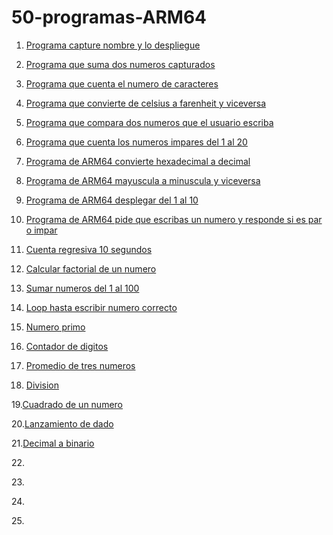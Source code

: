 # 50-programas-ARM64
1. [Programa capture nombre y lo despliegue](https://gist.github.com/SuarezJair04/5325708d765f2290351bcb9fa4c733d8)

2. [Programa que suma dos numeros capturados](https://gist.github.com/SuarezJair04/094def665c817ca609f6a6242e392695)

3. [Programa que cuenta el numero de caracteres](https://gist.github.com/SuarezJair04/b1c42c129f91af63ee4dd8a66906c42c)

4. [Programa que convierte de celsius a farenheit y viceversa](https://gist.github.com/SuarezJair04/4e039604a46be4fe47d29ae9387383e1)

5. [Programa que compara dos numeros que el usuario escriba](https://gist.github.com/SuarezJair04/fa5d5f4b534a48df710fdc2d04550450)

6. [Programa que cuenta los numeros impares del 1 al 20](https://gist.github.com/SuarezJair04/e0f813440a5b4d409e1c73953bbf1399)

7. [Programa de ARM64 convierte hexadecimal a decimal](https://gist.github.com/SuarezJair04/632265fb46c9cf72647e9855fbff077a)

8. [Programa de ARM64 mayuscula a minuscula y viceversa](https://gist.github.com/SuarezJair04/a74d56fcc4dee842e9d3c4aabf3b85f5)

9. [Programa de ARM64 desplegar del 1 al 10](https://gist.github.com/SuarezJair04/2e7549a81829c96517720220f7936a3e)

10. [Programa de ARM64 pide que escribas un numero y responde si es par o impar](https://gist.github.com/SuarezJair04/f0113c591a9f03cc1d411fc1c1f56589)

11. [Cuenta regresiva 10 segundos](https://gist.github.com/SuarezJair04/9c2808b888dd18c1b683cae7a3fe1dbb)

12. [Calcular factorial de un numero](https://gist.github.com/SuarezJair04/1388160aaae223e5d95d5d0179959ef8)

13. [Sumar numeros del 1 al 100](https://gist.github.com/SuarezJair04/994445e960a9f8c4148cb332623f3663)

14. [Loop hasta escribir numero correcto](https://gist.github.com/SuarezJair04/fba13e00216eeacc1b618f6e27101167)

15. [Numero primo](https://gist.github.com/SuarezJair04/5c7898b34f98ae5487d48a4e4bcea165)

16. [Contador de digitos](https://gist.github.com/SuarezJair04/ff69e4822e288fb7009fee0a1bf1db18)

17. [Promedio de tres numeros](https://gist.github.com/SuarezJair04/649d818ebc264ecd8fe5b0a84de2274e)

18. [Division](https://gist.github.com/SuarezJair04/ee2391fae6a90e40ebfbb2f7e01ef813)

19.[Cuadrado de un numero](https://gist.github.com/SuarezJair04/5c8b5df1ebcc808ab6f4262fc765a55e)

20.[Lanzamiento de dado](https://gist.github.com/SuarezJair04/cb29d7c34e31b7263cf0fada19770556)

21.[Decimal a binario](https://gist.github.com/SuarezJair04/803992bbbb5ca9e89baf2dd6fea63150)

22.[]()

23.[]()

24.[]()

25.[]()


